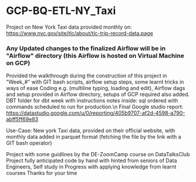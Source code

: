 # GCP-BQ-ETL-NY_Taxi
Project on New York Taxi data provided monthly on: https://www.nyc.gov/site/tlc/about/tlc-trip-record-data.page

### Any Updated changes to the finalized Airflow will be in "Airflow" directory (this Airflow is hosted on Virtual Machine on GCP)
Provided the walkthrough during the construction of this project in "Week_#" with GIT bash scripts, airflow setup steps, some learnt tricks in ways of ease Coding 
e.g. (multiline typing, loading and edit), Airflow dags and setup provided in Airflow directory, setups of GCP required also added.
DBT folder for dbt week with instructions notes inside: sql ordered with commands scheduled to run for production.\n
Final Google studio report: https://datastudio.google.com/u/0/reporting/405b9707-af2d-4598-a790-abff5ff69e83

Use-Case: New york Taxi data, provided on their official website, with monthly data added in parquet format (fetching the file by the link with a GIT bash operator)

Project with some guidlines by the DE-ZoomCamp course on DataTalksClub
Project fully anticipated code by hand with hinted from seniors of Data Engineers,
Self study in Progress with applying knowledge from learnt courses
Thanks for your time
